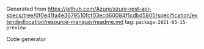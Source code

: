 Generated from https://github.com/Azure/azure-rest-api-specs/tree/0f0e41fa4e3679510fcf03ecd60084f1cdbd5805/specification/extendedlocation/resource-manager/readme.md tag: `package-2021-03-15-preview`

Code generator 


